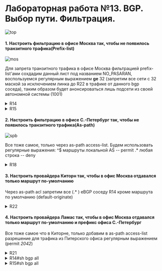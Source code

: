 # Лабораторная работа №13. BGP. Выбор пути. Фильтрация.



![top](/top.jpg)

#### 1. Настроить фильтрацию в офисе Москва так, чтобы не появилось транзитного трафика(Prefix-list)

![mos](/mos.jpg)

Для запрета транзитного трафика в офисе Москва фильтрацией prefix-list'ами сохдадим данный лист под названием NO_PASARAN, воспользуемся регулярным выражением __ge__ 32 (запретим все сети с 32 маской за исключением линка до R22 в трафике от данного bgp соседа), таким образом будет анонсироваться лишь подсети из своей автономной системы (1001)

<details>
 <summary>R14</summary>

``` bash

conf t

 #add prefix-list
ip prefix-list NO_PASARAN permit 100.10.10.0/27
ip prefix-list NO_PASARAN deny 0.0.0.0/0 ge 32
ipv6 prefix-list NO_PASARAN_V6 permit 2001:ABCD:10:1422::/64
ipv6 prefix-list NO_PASARAN_V6 deny 0::/0 ge 128

router bgp 1001
#ipv4
 address-family ipv4
 neighbor 100.10.10.10 prefix-list NO_PASARAN out
#ipv6
 address-family ipv6
 neighbor 2001:ABCD:10:1422::22 prefix-list NO_PASARAN_V6 out
 end
wr mem
```

</details>

<details>
 <summary>R15</summary>

``` bash

conf t
 #add prefix-list
ip prefix-list NO_PASARAN permit 100.11.11.0/27
ip prefix-list NO_PASARAN deny 0.0.0.0/0 ge 32
ipv6 prefix-list NO_PASARAN_V6 permit 2001:ABCD:10:1521::/64
ipv6 prefix-list NO_PASARAN_V6 deny 0::/0 ge 128


router bgp 1001
#ipv4
 address-family ipv4
 neighbor 100.11.11.11 prefix-list NO_PASARAN out
#ipv6
 address-family ipv6
 neighbor 2001:ABCD:10:1521::21 prefix-list NO_PASARAN_V6 out
 end
wr mem
```

</details>



#### 2. Настроить фильтрацию в офисе С.-Петербург так, чтобы не появилось транзитного трафика(As-path)



![spb](/spb.jpg)

Все тоже самое, только через as-path access-list. Будем использовать регулярные выражения:
^$ маршруты локальной AS -- permit
.* любая строка -- deny

<details>
 <summary>R18</summary>

``` bash

conf t
 
 ip as-path access-list 100 permit ^$
 ip as-path access-list 100 deny .*
 
 router bgp 2042
#ipv4
 address-family ipv4
  neighbor 200.20.20.24 filter-list 100 out
  neighbor 200.20.20.36 filter-list 100 out
#ipv6
 address-family ipv6
  neighbor 2001:ABCD:0020:1824::24 filter-list 100 out
  neighbor 2001:ABCD:0020:1826::26 filter-list 100 out


```

</details>

#### 3. Настроить провайдера Киторн так, чтобы в офис Москва отдавался только маршрут по-умолчанию

Через as-path acl запретим все (.* ) eBGP соседу R14 кроме маршрута по умолчанию (default-originate)

<details>
 <summary>R22</summary>

``` bash

conf t

ip as-path access-list 1 deny .*

router bgp 101
#ipv4
 address-family ipv4
 neighbor 100.10.10.14 default-originate
 neighbor 100.10.10.14 filter-list 1 out
#ipv6
 address-family ipv6
 neighbor 2001:ABCD:10:1422::14 default-originate
 neighbor 2001:ABCD:10:1422::14 filter-list 1 out
 end
wr mem
 
 

```

</details>


#### 4. Настроить провайдера Ламас так, чтобы в офис Москва отдавался только маршрут по-умолчанию и префикс офиса С.-Петербург

Все тоже самое что в Киторне, только добавим  в as-path access-list разрешение для трафика из Питерского офиса регулярным выражением (permit _2042_)

<details>
 <summary>R21</summary>

``` bash
conf t

ip as-path access-list 1 permit _2042_
ip as-path access-list 1 deny .*
router bgp 301
#ipv4
 address-family ipv4
 neighbor 100.11.11.15 default-originate
 neighbor 100.11.11.15 filter-list 1 out
#ipv6
 address-family ipv6
 neighbor 2001:ABCD:10:1521::15 default-originate
 neighbor 2001:ABCD:10:1521::15 filter-list 1 out
 end
wr mem

```

</details>


<details>
 <summary>R14#sh bgp all</summary>

``` bash

R14#sh bgp all
For address family: IPv4 Unicast

BGP table version is 17, local router ID is 1.1.10.14
Status codes: s suppressed, d damped, h history, * valid, > best, i - internal,
              r RIB-failure, S Stale, m multipath, b backup-path, f RT-Filter,
              x best-external, a additional-path, c RIB-compressed,
Origin codes: i - IGP, e - EGP, ? - incomplete
RPKI validation codes: V valid, I invalid, N Not found

     Network          Next Hop            Metric LocPrf Weight Path
 r i 0.0.0.0          100.0.10.15              0    100      0 301 i
 r>                   100.10.10.10                           0 101 i
 *>  100.10.10.0/27   0.0.0.0                  0         32768 i

For address family: IPv6 Unicast

BGP table version is 2, local router ID is 1.1.10.14
Status codes: s suppressed, d damped, h history, * valid, > best, i - internal,
              r RIB-failure, S Stale, m multipath, b backup-path, f RT-Filter,
              x best-external, a additional-path, c RIB-compressed,
Origin codes: i - IGP, e - EGP, ? - incomplete
RPKI validation codes: V valid, I invalid, N Not found

     Network          Next Hop            Metric LocPrf Weight Path
 r i ::/0             FC00::10:15              0    100      0 301 i
 r>                   2001:ABCD:10:1422::22
                                                              0 101 i

For address family: IPv4 Multicast

```
</details>

<details>
 <summary>R15#sh bgp all</summary>

``` bash

R15#sh bgp all
For address family: IPv4 Unicast

BGP table version is 34, local router ID is 1.1.10.15
Status codes: s suppressed, d damped, h history, * valid, > best, i - internal,
              r RIB-failure, S Stale, m multipath, b backup-path, f RT-Filter,
              x best-external, a additional-path, c RIB-compressed,
Origin codes: i - IGP, e - EGP, ? - incomplete
RPKI validation codes: V valid, I invalid, N Not found

     Network          Next Hop            Metric LocPrf Weight Path
 r>  0.0.0.0          100.11.11.11                           0 301 i
 r i                  100.0.10.14              0    100      0 101 i
 *>i 100.10.10.0/27   100.0.10.14              0    100      0 i

For address family: IPv6 Unicast

BGP table version is 5, local router ID is 1.1.10.15
Status codes: s suppressed, d damped, h history, * valid, > best, i - internal,
              r RIB-failure, S Stale, m multipath, b backup-path, f RT-Filter,
              x best-external, a additional-path, c RIB-compressed,
Origin codes: i - IGP, e - EGP, ? - incomplete
RPKI validation codes: V valid, I invalid, N Not found

     Network          Next Hop            Metric LocPrf Weight Path
 r>  ::/0             2001:ABCD:10:1521::21
                                                              0 301 i
 r i                  FC00::10:14              0    100      0 101 i

For address family: IPv4 Multicast

```

</details>